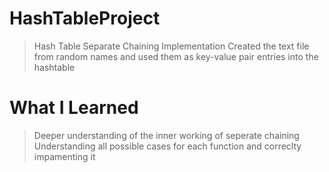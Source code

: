 # HashTableProject
> Hash Table Separate Chaining Implementation
> Created the text file from random names and used them as key-value pair entries into the hashtable

# What I Learned
> Deeper understanding of the inner working of seperate chaining
> Understanding all possible cases for each function and correclty impamenting it
